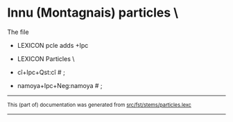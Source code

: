 
# Innu (Montagnais) particles                      \

The file                                                                     

* LEXICON pcle  adds +Ipc                                             

* LEXICON Particles  \\                                               
* cî+Ipc+Qst:cî # ;                                                   
* namoya+Ipc+Neg:namoya # ;                                           

* * *

<small>This (part of) documentation was generated from [src/fst/stems/particles.lexc](https://github.com/giellalt/lang-crj/blob/main/src/fst/stems/particles.lexc)</small>

---

